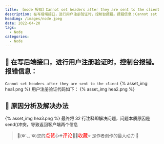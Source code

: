 ```yaml
---
title: 【node 报错】Cannot set headers after they are sent to the client（消息头被发送到客户端后不能设置消息头）
description: 在写后端接口，进行用户注册验证时，控制台报错。报错信息：Cannot set headers after they are sent to the client
headimg: /images/node.jpeg
date: 2022-04-20
tags:
  - Node
categories:
  - Node
---
```


## 🥇 在写后端接口，进行用户注册验证时，控制台报错。报错信息：

`Cannot set headers after they are sent to the client`
{% asset_img hea1.png %}
用户注册验证代码如下：
{% asset_img hea2.png %}

## 🥇 原因分析及解决办法

{% asset_img hea3.png %}
最终将 32 行注释即解决问题，问题本质原因是 send()冲突，导致返回客户端两个信息

> 🥂(❁´◡`❁)您的<font  color=red size=3>点赞</font>👍➕<font  color=red size=3>评论</font>📝➕<font  color=red size=3>收藏</font>⭐ 是作者创作的最大动力 🤞
